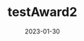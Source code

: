---
title: "testAward2"
date: "2023-01-30"
img: "https://pngimg.com/uploads/mr_bean/mr_bean_PNG25.png"
awardee: "MUNSOC Person 2"
place: "MUN Conference 2"
description: "MUNSoC Person 2 won award somewhere. This is the description"
---